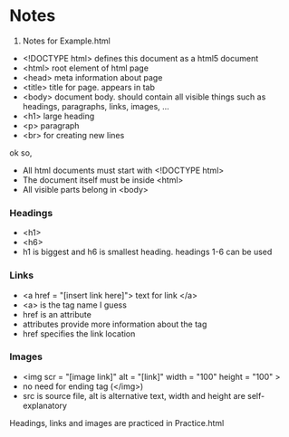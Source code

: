 # Notes

1. Notes for Example.html

- \<!DOCTYPE html> defines this document as a html5 document
- \<html> root element of html page
- \<head> meta information about page
- \<title> title for page. appears in tab 
- \<body> document body. should contain all visible things such as headings, paragraphs, links, images, ...
- \<h1> large heading
- \<p> paragraph
- \<br> for creating new lines

ok so, 
- All html documents must start with \<!DOCTYPE html>
- The document itself must be inside \<html>
- All visible parts belong in \<body>

### Headings
- \<h1>
- \<h6>
- h1 is biggest and h6 is smallest heading. headings 1-6 can be used

### Links
- \<a href = "[insert link here]"> text for link \</a>
- \<a> is the tag name I guess
- href is an attribute
- attributes provide more information about the tag
- href specifies the link location

### Images
- \<img scr = "[image link]" alt = "[link]" width = "100" height = "100" >
- no need for ending tag (\</img>)
- src is source file, alt is alternative text, width and height are self-explanatory

Headings, links and images are practiced in Practice.html